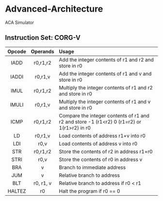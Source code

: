 # Advanced-Architecture 

ACA Simulator

## Instruction Set: CORG-V

| Opcode | Operands | Usage |
|:------:|:--------:|:------|
|IADD    | r0,r1,r2 | Add the integer contents of r1 and r2 and store in r0 |
|IADDI	 | r0,r1,v  | Add the integer contents of r1 and v and store in r0 |
|IMUL	 | r0,r1,r2 | Multiply the integer contents of r1 and r2 and store in r0 |
|IMULI   | r0,r1,v  | Multiply the integer contents of r1 and v and store in r0 |
|ICMP	 | r0,r1,r2 | Compare the integer contents of r1 and r2 and store -1 (r1<r2) 0 (r1=r2) or 1(r1>r2) in r0 |
|LD		 | r0,r1,v  | Load contents of address r1+v into r0 |
|LDI	 | r0,v		| Load contents of address v into r0 |
|STR	 | r0,r1,r2 | Store the contents of r2 in address r1+r0 |
|STRI	 | r0,v     | Store the contents of r0 in address v |
|BRA	 | v		| Branch to immediate address |
|JUM	 | v		| Relative branch to address |
|BLT	 | r0, r1, v| Relative branch to address if r0 < r1 |
|HALTEZ	 | r0		| Halt the program if r0 == 0 |